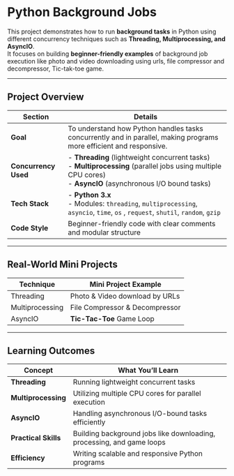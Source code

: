 # Python Background Jobs

This project demonstrates how to run **background tasks** in Python using different concurrency techniques such as **Threading, Multiprocessing, and AsyncIO**.  
It focuses on building **beginner-friendly examples** of background job execution like photo and video downloading using urls, file compressor and decompressor, Tic-tak-toe game.

---

## Project    Overview

| **Section**              | **Details** |
|---------------------------|-------------|
|  **Goal**              | To understand how Python handles tasks concurrently and in parallel, making programs more efficient and responsive. |
|  **Concurrency Used**  | - **Threading** (lightweight concurrent tasks)<br>- **Multiprocessing** (parallel jobs using multiple CPU cores)<br>- **AsyncIO** (asynchronous I/O bound tasks) |
|  **Tech Stack**        | - **Python 3.x**<br>- Modules: `threading`, `multiprocessing`, `asyncio`, `time`, `os` , `request`, `shutil`, `random`, `gzip`|
|  **Code Style**        | Beginner-friendly code with clear comments and modular structure |

---

##  Real-World Mini Projects

| **Technique**   | **Mini Project Example** |
|-----------------|---------------------------|
|  Threading    | Photo & Video download by URLs |
|  Multiprocessing | File Compressor & Decompressor |
|  AsyncIO      | **Tic-Tac-Toe** Game Loop |

---

##  Learning Outcomes

| **Concept**                         | **What You’ll Learn** |
|-------------------------------------|-------------------------|
|  **Threading**                    | Running lightweight concurrent tasks |
|  **Multiprocessing**              | Utilizing multiple CPU cores for parallel execution |
|  **AsyncIO**                      | Handling asynchronous I/O-bound tasks efficiently |
|  **Practical Skills**             | Building background jobs like downloading, processing, and game loops |
|  **Efficiency**                   | Writing scalable and responsive Python programs |





